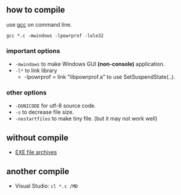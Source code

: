 ## how to compile

use [gcc](http://gcc.gnu.org/) on command line.

```
gcc *.c -mwindows -lpowrprof -lole32
```

### important options

* `-mwindows` to make Windows GUI **(non-console)** application.
* `-l*` to link library
  * -lpowrprof = link "libpowrprof.a" to use SetSuspendState(..).

### other options

* `-DUNICODE` for utf-8 source code.
* `-s` to decrease file size.
* `-nostartfiles` to make tiny file. (but it may not work well)

## without compile

* [EXE file archives](https://bitbucket.org/0mg/windows/downloads/)

## another compile

* Visual Studio: `cl *.c /MD`
